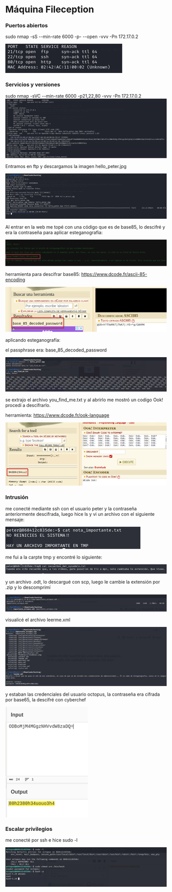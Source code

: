 # Máquina Fileception

### Puertos abiertos

sudo nmap -sS --min-rate 6000 -p- --open -vvv -Pn 172.17.0.2

![alt text](image-2.png)

### Servicios y versiones

sudo nmap -sVC --min-rate 6000 -p21,22,80 -vvv -Pn 172.17.0.2
![alt text](image-1.png)

Entramos en ftp y descargamos la imagen hello_peter.jpg

![alt text](image.png)

Al entrar en la web me topé con una código que es de base85, lo descifré y era la contraseña para aplicar esteganografia:


![alt text](image-3.png)

herramienta para descifrar base85: https://www.dcode.fr/ascii-85-encoding

![alt text](image-4.png)

aplicando esteganografía:

el passphrase era: base_85_decoded_password

![alt text](image-5.png)

se extrajo el archivo you_find_me.txt y al abrirlo me mostró un codigo Ook! procedí a descifrarlo.

herramienta: https://www.dcode.fr/ook-language

![alt text](image-7.png)

### Intrusión

me conecté mediante ssh con el usuario peter y la contraseña anteriormente descifrada, luego hice ls y vi un archivo con el siguiente mensaje:

![alt text](image-6.png)

me fui a la carpte tmp y encontré lo siguiente:

![alt text](image-8.png)

y un archivo .odt, lo descargué con scp, luego le cambie la extensión por .zip y lo descomprimí

![alt text](image-9.png)

visualicé el archivo leerme.xml

![alt text](image-10.png)

y estaban las credenciales del usuario octopus, la contraseña era cifrada por base65, la descifré con cyberchef

![alt text](image-11.png)

### Escalar privilegios

me conecté por ssh e hice sudo -l

![alt text](image-12.png)



